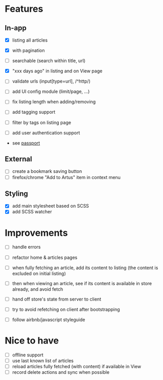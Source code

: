 # Features

## In-app

- [x] listing all articles
 - [x] with pagination
 - [ ] searchable (search within title, url)

- [x] "xxx days ago" in listing and on View page

- [ ] validate urls (input[type=url], /^http/)

- [ ] add UI config module (limit/page, ...)
 - [ ] fix listing length when adding/removing

- [ ] add tagging support
 - [ ] filter by tags on listing page

- [ ] add user authentication support
 - see [passport](https://github.com/jaredhanson/passport)

## External

- [ ] create a bookmark saving button
- [ ] firefox/chrome "Add to Artus" item in context menu

## Styling

- [x] add main stylesheet based on SCSS
 - [x] add SCSS watcher

# Improvements

- [ ] handle errors

- [ ] refactor home & articles pages

- [ ] when fully fetching an article, add its content to listing (the content is excluded on initial listing)
 - [ ] then when viewing an article, see if its content is available in store already, and avoid fetch

- [ ] hand off store's state from server to client
 - [ ] try to avoid refetching on client after bootstrapping

- [ ] follow airbnb/javascript styleguide

# Nice to have

- [ ] offline support
 - [ ] use last known list of articles
 - [ ] reload articles fully fetched (with content) if available in View
 - [ ] record delete actions and sync when possible
